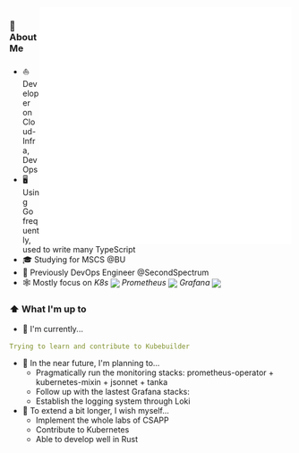 <img width="450" align="right" src="/github-metrics.svg" alt="Metrics">

### 📖 About Me
- ⛵ Developer on Cloud-Infra, DevOps
- 🖥 Using Go frequently, used to write many TypeScript
- 🎓 Studying for MSCS @BU
- 💼 Previously DevOps Engineer @SecondSpectrum
- 🕸️ Mostly focus on *K8s <img src="https://img.icons8.com/color/48/000000/kubernetes.png" height="16em" align="center"/> Prometheus <img src="https://cncf-branding.netlify.app/img/projects/prometheus/icon/color/prometheus-icon-color.png" height="16em" align="center" /> Grafana <img src="https://grafana.com/static/img/menu/grafana2.svg" height="16em" align="center" />*

### ⬆ What I'm up to
- 🔨 I'm currently...
```yaml
Trying to learn and contribute to Kubebuilder
```
- 🎯 In the near future, I'm planning to...
  - Pragmatically run the monitoring stacks: prometheus-operator + kubernetes-mixin + jsonnet + tanka
  - Follow up with the lastest Grafana stacks: 
  - Establish the logging system through Loki
- 🧐 To extend a bit longer, I wish myself...
  - Implement the whole labs of CSAPP
  - Contribute to Kubernetes
  - Able to develop well in Rust
